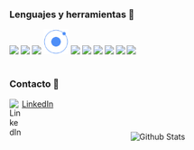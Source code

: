 ### Lenguajes y herramientas :raised_hands:

<div>
  <a href="https://angular.io/"><img src="https://img.icons8.com/color/48/000000/angularjs.png"/></a>
  <a href="https://www.typescriptlang.org/"><img src="https://img.icons8.com/color/48/000000/typescript.png"/></a>
  <a href="https://getbootstrap.com/"><img src="https://img.icons8.com/color/48/000000/bootstrap.png"/></a>
  <a href="https://ionicframework.com/"><img width="45px" src="https://raw.githubusercontent.com/devicons/devicon/7a4ca8aa871d6dca81691e018d31eed89cb70a76/icons/ionic/ionic-original.svg"/></a>
  <img src="https://img.icons8.com/color/48/000000/html-5--v1.png"/>
  <img src="https://img.icons8.com/color/48/000000/css3.png"/>
  <a href="https://www.npmjs.com/"><img src="https://img.icons8.com/color/48/000000/npm.png"/></a>
  <a href="https://www.php.net/"><img src="https://img.icons8.com/officexs/50/000000/php-logo.png"/></a>
  <a href="https://docs.microsoft.com/en-us/dotnet/csharp/"><img width="40px" src="https://seeklogo.com/images/C/c-sharp-c-logo-02F17714BA-seeklogo.com.png"></a>
  <a href="https://www.mysql.com/"><img src="https://img.icons8.com/fluency/48/000000/mysql-logo.png"/></a>
</div>

<h1></h1>

### Contacto :iphone:
[<img align="left" alt="LinkedIn" width="22px" src="https://img.icons8.com/external-justicon-lineal-color-justicon/64/000000/external-linkedin-social-media-justicon-lineal-color-justicon.png" />LinkedIn][linkedin]
<br>

<h1></h1>

<p align="center">
  <img align="center" alt="Github Stats" src="https://github-readme-stats.vercel.app/api/top-langs/?username=agustinrv&layout=compact&theme=tokyonight" />
</p>


[linkedin]: https://www.linkedin.com/in/agustin-javier-rivola-4007741b5/
